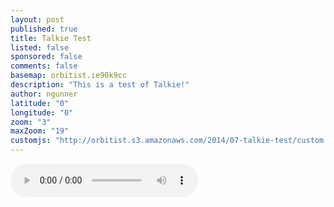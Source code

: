 ```yaml
---
layout: post
published: true
title: Talkie Test
listed: false
sponsored: false
comments: false
basemap: orbitist.ie90k9cc
description: "This is a test of Talkie!"
author: ngunner
latitude: "0"
longitude: "0"
zoom: "3"
maxZoom: "19"
customjs: "http://orbitist.s3.amazonaws.com/2014/07-talkie-test/custom.js"
---
```


<div id="controls"></div>
<audio id="soundtrack" controls="controls">
<source src="http://orbitist.s3.amazonaws.com/2014/07-talkie-test/Talkie%20Test.ogg" type="audio/ogg">
<source src="http://orbitist.s3.amazonaws.com/2014/07-talkie-test/Talkie%20Test.mp3" type="audio/mpeg">
</audio>
